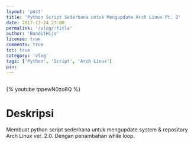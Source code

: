 ```yaml
---
layout: 'post'
title: 'Python Script Sederhana untuk Mengupdate Arch Linux Pt. 2'
date: 2017-12-24 23:00
permalink: '/vlog/:title'
author: 'BanditHijo'
license: true
comments: true
toc: true
category: 'vlog'
tags: ['Python', 'Script', 'Arch Linux']
pin:
---
```


<div style="margin-top:30px;"></div>

{% youtube tppewN0zo8Q %}

# Deskripsi

Membuat python script sederhana untuk mengupdate system & repository Arch Linux ver. 2.0. Dengan penambahan while loop.
